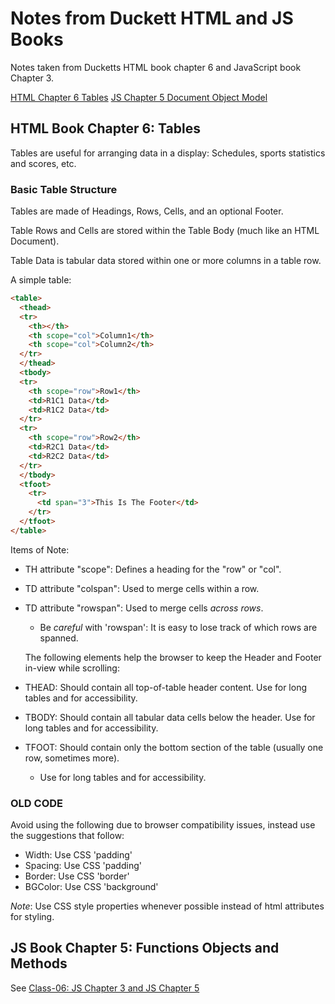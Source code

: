 # Notes from Duckett HTML and JS Books

Notes taken from Ducketts HTML book chapter 6 and JavaScript book Chapter 3.

[HTML Chapter 6 Tables](#html-book-chapter-6-tables)
[JS Chapter 5 Document Object Model](#js-book-chapter-5-functions-objects-and-methods)

## HTML Book Chapter 6: Tables

Tables are useful for arranging data in a display: Schedules, sports statistics and scores, etc.

### Basic Table Structure

Tables are made of Headings, Rows, Cells, and an optional Footer.

Table Rows and Cells are stored within the Table Body (much like an HTML Document).

Table Data is tabular data stored within one or more columns in a table row.

A simple table:

```html
<table>
  <thead>
  <tr>
    <th></th>
    <th scope="col">Column1</th>
    <th scope="col">Column2</th>
  </tr>
  </thead>
  <tbody>
  <tr>
    <th scope="row">Row1</th>
    <td>R1C1 Data</td>
    <td>R1C2 Data</td>
  </tr>
  <tr>
    <th scope="row">Row2</th>
    <td>R2C1 Data</td>
    <td>R2C2 Data</td>
  </tr>
  </tbody>
  <tfoot>
    <tr>
      <td span="3">This Is The Footer</td>
    </tr>
  </tfoot>
</table>
```

Items of Note:

- TH attribute "scope": Defines a heading for the "row" or "col".  
- TD attribute "colspan": Used to merge cells within a row.  
- TD attribute "rowspan": Used to merge cells *across rows*.  
  - Be *careful* with 'rowspan': It is easy to lose track of which rows are spanned.  

  The following elements help the browser to keep the Header and Footer in-view while scrolling:

- THEAD: Should contain all top-of-table header content. Use for long tables and for accessibility.  
- TBODY: Should contain all tabular data cells below the header. Use for long tables and for accessibility.  
- TFOOT: Should contain only the bottom section of the table (usually one row, sometimes more).
  - Use for long tables and for accessibility.  

### OLD CODE

Avoid using the following due to browser compatibility issues, instead use the suggestions that follow:  

- Width: Use CSS 'padding'  
- Spacing: Use CSS 'padding'  
- Border: Use CSS 'border'  
- BGColor: Use CSS 'background'  

*Note*: Use CSS style properties whenever possible instead of html attributes for styling.  

## JS Book Chapter 5: Functions Objects and Methods

See [Class-06: JS Chapter 3 and JS Chapter 5](class-06.html)
